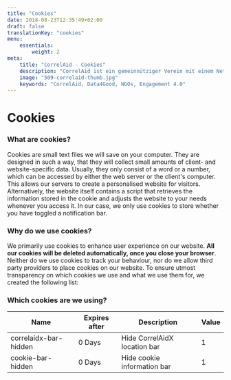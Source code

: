 ```yaml
---
title: "Cookies"
date: 2018-08-23T12:35:49+02:00
draft: false
translationKey: "cookies"
menu: 
    essentials:
        weight: 2
meta:
    title: "CorrelAid - Cookies"
    description: "CorrelAid ist ein gemeinnütziger Verein mit einem Netzwerk von 1400 ehrenamtlichen Datenanalyst*innen."
    image: "509-correlaid-thumb.jpg"
    keywords: "CorrelAid, Data4Good, NGOs, Engagement 4.0"
---
```


# Cookies


### What are cookies?

Cookies are small text files we will save on your computer. They are designed in such a way, that they will collect small amounts of client- and website-specific data. Usually, they only consist of a word or a number, which can be accessed by either the web server or the client's computer. This allows our servers to create a personalised website for visitors. Alternatively, the website itself contains a script that retrieves the information stored in the cookie and adjusts the website to your needs whenever you access it. In our case, we only use cookies to store whether you have toggled a notification bar.

### Why do we use cookies?

We primarily use cookies to enhance user experience on our website. **All our cookies will be deleted automatically, once you close your browser**. Neither do we use cookies to track your behaviour, nor do we allow third party providers to place cookies on our website. To ensure utmost transparency on which cookies we use and what we use them for, we created the following list:

### Which cookies are we using?

Name                      | Expires after | Description                     | Value |
------------------------- | ------------ | -------------------------------- | ---- |
correlaidx-bar-hidden     | 0 Days       | Hide CorrelAidX location bar      | 1    |
cookie-bar-hidden         | 0 Days       | Hide cookie information bar     | 1    |


